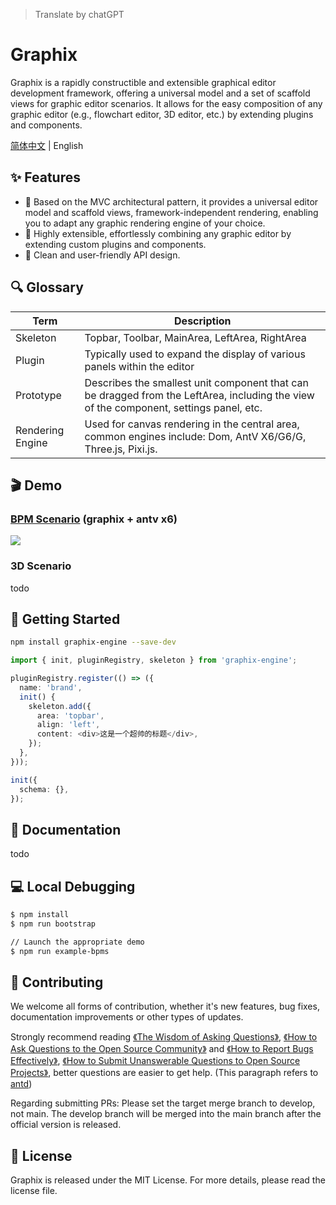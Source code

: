 > Translate by chatGPT
# Graphix
Graphix is a rapidly constructible and extensible graphical editor development framework, offering a universal model and a set of scaffold views for graphic editor scenarios. It allows for the easy composition of any graphic editor (e.g., flowchart editor, 3D editor, etc.) by extending plugins and components.

[简体中文](./README.md) | English

## ✨ Features
- 🧱 Based on the MVC architectural pattern, it provides a universal editor model and scaffold views, framework-independent rendering, enabling you to adapt any graphic rendering engine of your choice.
- 🧩 Highly extensible, effortlessly combining any graphic editor by extending custom plugins and components.
- 🔌 Clean and user-friendly API design.

## 🔍 Glossary
| Term              | Description                                                  |
| ----------------- | ------------------------------------------------------------ |
| Skeleton          | Topbar, Toolbar, MainArea, LeftArea, RightArea               |
| Plugin            | Typically used to expand the display of various panels within the editor |
| Prototype         | Describes the smallest unit component that can be dragged from the LeftArea, including the view of the component, settings panel, etc. |
| Rendering Engine  | Used for canvas rendering in the central area, common engines include: Dom, AntV X6/G6/G, Three.js, Pixi.js. |

## 🎬 Demo
### [BPM Scenario](./examples/bpms/) (graphix + antv x6)
[![](https://img.alicdn.com/imgextra/i4/O1CN01Mi0IFn1jgm6RmetQW_!!6000000004578-1-tps-1792-890.gif)](./examples/bpms/)
### 3D Scenario
todo

## 🚀 Getting Started
```bash
npm install graphix-engine --save-dev
```

```ts
import { init, pluginRegistry, skeleton } from 'graphix-engine';

pluginRegistry.register(() => ({
  name: 'brand',
  init() {
    skeleton.add({
      area: 'topbar',
      align: 'left',
      content: <div>这是一个超帅的标题</div>,
    });
  },
}));

init({
  schema: {},
});
```

## 📖 Documentation
todo

## 💻 Local Debugging

```bash
$ npm install
$ npm run bootstrap

// Launch the appropriate demo
$ npm run example-bpms
```

## 👥 Contributing

We welcome all forms of contribution, whether it's new features, bug fixes, documentation improvements or other types of updates.

Strongly recommend reading [《The Wisdom of Asking Questions》](https://github.com/ryanhanwu/How-To-Ask-Questions-The-Smart-Way), [《How to Ask Questions to the Open Source Community》](https://github.com/seajs/seajs/issues/545) and [《How to Report Bugs Effectively》](http://www.chiark.greenend.org.uk/%7Esgtatham/bugs-cn.html), [《How to Submit Unanswerable Questions to Open Source Projects》](https://zhuanlan.zhihu.com/p/25795393), better questions are easier to get help. (This paragraph refers to [antd](https://github.com/ant-design/ant-design))

Regarding submitting PRs:
Please set the target merge branch to develop, not main. The develop branch will be merged into the main branch after the official version is released.

## 📄 License

Graphix is released under the MIT License. For more details, please read the license file.
